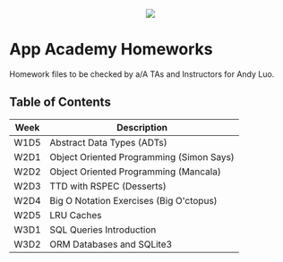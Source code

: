 <p align="center">
<img src="https://upload.wikimedia.org/wikipedia/commons/7/7e/Appacademylogo.png">
</p>

# App Academy Homeworks

Homework files to be checked by a/A TAs and Instructors for Andy Luo.


## Table of Contents

Week          | Description
------------- | ---------------------------------------
W1D5          | Abstract Data Types (ADTs)
W2D1          | Object Oriented Programming (Simon Says)
W2D2          | Object Oriented Programming (Mancala)
W2D3          | TTD with RSPEC (Desserts)
W2D4          | Big O Notation Exercises (Big O'ctopus)
W2D5          | LRU Caches
W3D1          | SQL Queries Introduction
W3D2          | ORM Databases and SQLite3
